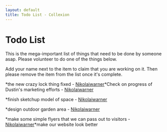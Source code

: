 ```yaml
---
layout: default
title: Todo List - Collexion
---
```


# Todo List

This is the mega-important list of things that need to be done by someone asap. Please volunteer to do one of the things below.

Add your name next to the item to claim that you are working on it. Then please remove the item from the list once it's complete.



*the new crazy lock thing fixed - 
[Nikolaiwarner](-user:nikolaiwarner.html)*Check on progress of Dustin's marketing efforts - 
[Nikolaiwarner](-user:nikolaiwarner.html)

*finish sketchup model of space - 
[Nikolaiwarner](-user:nikolaiwarner.html)


*design outdoor garden area - 
[Nikolaiwarner](-user:nikolaiwarner.html)


*make some simple flyers that we can pass out to visitors - 
[Nikolaiwarner](-user:nikolaiwarner.html)*make our website look better